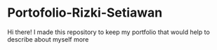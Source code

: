 # Portofolio-Rizki-Setiawan
Hi there! I made this repository to keep my portfolio that would help to describe about myself more
